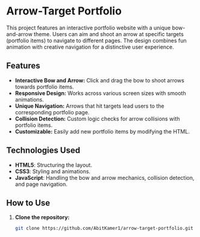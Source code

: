 # Arrow-Target Portfolio

This project features an interactive portfolio website with a unique bow-and-arrow theme. Users can aim and shoot an arrow at specific targets (portfolio items) to navigate to different pages. The design combines fun animation with creative navigation for a distinctive user experience.

## Features

- **Interactive Bow and Arrow:** Click and drag the bow to shoot arrows towards portfolio items.
- **Responsive Design:** Works across various screen sizes with smooth animations.
- **Unique Navigation:** Arrows that hit targets lead users to the corresponding portfolio page.
- **Collision Detection:** Custom logic checks for arrow collisions with portfolio items.
- **Customizable:** Easily add new portfolio items by modifying the HTML.

## Technologies Used

- **HTML5**: Structuring the layout.
- **CSS3**: Styling and animations.
- **JavaScript**: Handling the bow and arrow mechanics, collision detection, and page navigation.

## How to Use

1. **Clone the repository:**
   ```bash
   git clone https://github.com/AbitKamer1/arrow-target-portfolio.git
